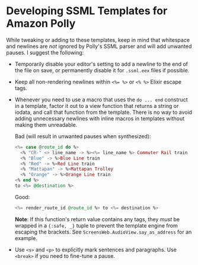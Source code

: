 # Developing SSML Templates for Amazon Polly

While tweaking or adding to these templates, keep in mind that whitespace and newlines are _*not*_ ignored by Polly's SSML parser and will add unwanted pauses. I suggest the following:

- Temporarily disable your editor's setting to add a newline to the end of the file on save, or permanently disable it for `.ssml.eex` files if possible.
- Keep all non-rendering newlines within `<%= %>` or `<% %>` Elixir escape tags.
- Whenever you need to use a macro that uses the `do ... end` construct in a template, factor it out to a view function that returns a string or iodata, and call that function from the template. There is no way to avoid adding unnecessary newlines with inline macros in templates without making them unreadable.

  Bad (will result in unwanted pauses when synthesized):

  ```eex
  <%= case @route_id do %>
    <% "CR-" <> line_name -> %><%= line_name %> Commuter Rail train
    <% "Blue" -> %>Blue Line train
    <% "Red" -> %>Red Line train
    <% "Mattapan" -> %>Mattapan Trolley
    <% "Orange" -> %>Orange Line train
  <% end %>
  to <%= @destination %>
  ```

  Good:

  ```eex
  <%= render_route_id @route_id %> to <%= destination %>
  ```

  **Note**: If this function's return value contains any tags, they _must_ be wrapped in a `{:safe, _}` tuple to prevent the template engine from escaping the brackets. See `ScreensWeb.AudioView.say_as_address` for an example.

- Use `<s>` and `<p>` to explicitly mark sentences and paragraphs. Use `<break>` if you need to fine-tune a pause.
